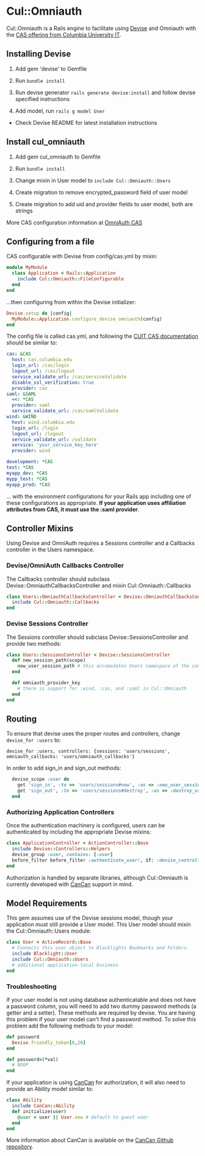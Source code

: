 # Cul::Omniauth

Cul::Omniauth is a Rails engine to facilitate using [Devise](https://github.com/plataformatec/devise "Devise") and Omniauth with the [CAS offering from Columbia University IT](https://cuit.columbia.edu/cas-authentication "CUIT CAS Documentation").
## Installing Devise
1. Add gem 'devise' to Gemfile

2. Run `bundle install`

3. Run devise generator `rails generate devise:install` and follow devise specified instructions

4. Add model, run `rails g model User`

* Check Devise README for latest installation instructions

## Install cul_omniauth

1. Add gem cul_omniauth to Gemfile

2. Run `bundle install`

3. Change mixin in User model to `include Cul::Omniauth::Users`

4. Create migration to remove encrypted_password field of user model

5. Create migration to add uid and provider fields to user model, both are strings

More CAS configuration information at [OmniAuth CAS](https://github.com/dlindahl/omniauth-cas "OmniAuth-CAS")

## Configuring from a file
CAS configurable with Devise from config/cas.yml by mixin:

```ruby
module MyModule
  class Application < Rails::Application
    include Cul::Omniauth::FileConfigurable
  end
end
```

...then configuring from within the Devise initializer:
```ruby
Devise.setup do |config|
  MyModule::Application.configure_devise_omniauth(config)
end
```

The config file is called cas.yml, and following the [CUIT CAS documentation](https://cuit.columbia.edu/cas-authentication "CUIT CAS Documentation") should be similar to:
```YAML
cas: &CAS
  host: cas.columbia.edu
  login_url: /cas/login
  logout_url: /cas/logout
  service_validate_url: /cas/serviceValidate
  disable_ssl_verification: true
  provider: cas
saml: &SAML
  <<: *CAS
  provider: saml
  service_validate_url: /cas/samlValidate
wind: &WIND
  host: wind.columbia.edu  
  login_url: /login
  logout_url: /logout
  service_validate_url: /validate
  service: 'your_service_key_here'
  provider: wind

development: *CAS
test: *CAS
myapp_dev: *CAS
mypp_test: *CAS
myapp_prod: *CAS
```
... with the environment configurations for your Rails app including one of these configurations as appropriate. **If your application uses affiliation attributes from CAS, it must use the :saml provider**.

## Controller Mixins

Using Devise and OmniAuth requires a Sessions controller and a Callbacks controller in the Users namespace.
### Devise/OmniAuth Callbacks Controller
The Callbacks controller should subclass Devise::OmniauthCallbacksController and mixin Cul::Omniauth::Callbacks

```ruby
class Users::OmniauthCallbacksController < Devise::OmniauthCallbacksController
  include Cul::Omniauth::Callbacks
end
```

### Devise Sessions Controller
The Sessions controller should subclass Devise::SessionsController and provide two methods:

```ruby
class Users::SessionsController < Devise::SessionsController
  def new_session_path(scope)
    new_user_session_path # this accomodates Users namespace of the controller
  end

  def omniauth_provider_key
    # there is support for :wind, :cas, and :saml in Cul::Omniauth
  end
end
```
## Routing

To ensure that devise uses the proper routes and controllers, change `devise_for :users` to:

`devise_for :users, controllers: {sessions: 'users/sessions', omniauth_callbacks: 'users/omniauth_callbacks'}`

In order to add sign_in and sign_out methods:

```ruby
  devise_scope :user do
    get 'sign_in', :to => 'users/sessions#new', :as => :new_user_session
    get 'sign_out', :to => 'users/sessions#destroy', :as => :destroy_user_session
  end
```

### Authorizing Application Controllers
Once the authentication machinery is configured, users can be authenticated by including the appropriate Devise mixins:
```ruby
class ApplicationController < ActionController::Base
  include Devise::Controllers::Helpers
  devise_group :user, contains: [:user]
  before_filter before_filter :authenticate_user!, if: :devise_controller?
end
```

Authorization is handled by separate libraries, although Cul::Omniauth is currently developed with [CanCan](https://github.com/ryanb/cancan "CanCan") support in mind.

## Model Requirements
This gem assumes use of the Devise sessions model, though your application must still provide a User model. This User model should mixin the Cul::Omniauth::Users module:
```ruby
class User < ActiveRecord::Base
  # Connects this user object to Blacklights Bookmarks and Folders.
  include Blacklight::User
  include Cul::Omniauth::Users
  # additional application-local business
end
```

### Troubleshooting

If your user model is not using database authenticatable and does not have a password column, you will need to add two dummy password methods (a getter and a setter). These methods are required by devise. You are having this problem if your user model can't find a password method. To solve this problem add the following methods to your model:

```ruby
def password
  Devise.friendly_token[0,20]
end

def password=(*val)
  # NOOP
end
```

If your application is using [CanCan](https://github.com/ryanb/cancan "CanCan") for authorization, it will also need to provide an Ability model similar to:
```ruby
class Ability
  include CanCan::Ability
  def initialize(user)
    @user = user || User.new # default to guest user
  end
end  
```
More information about CanCan is available on the [CanCan Github repository](https://github.com/ryanb/cancan "CanCan").
